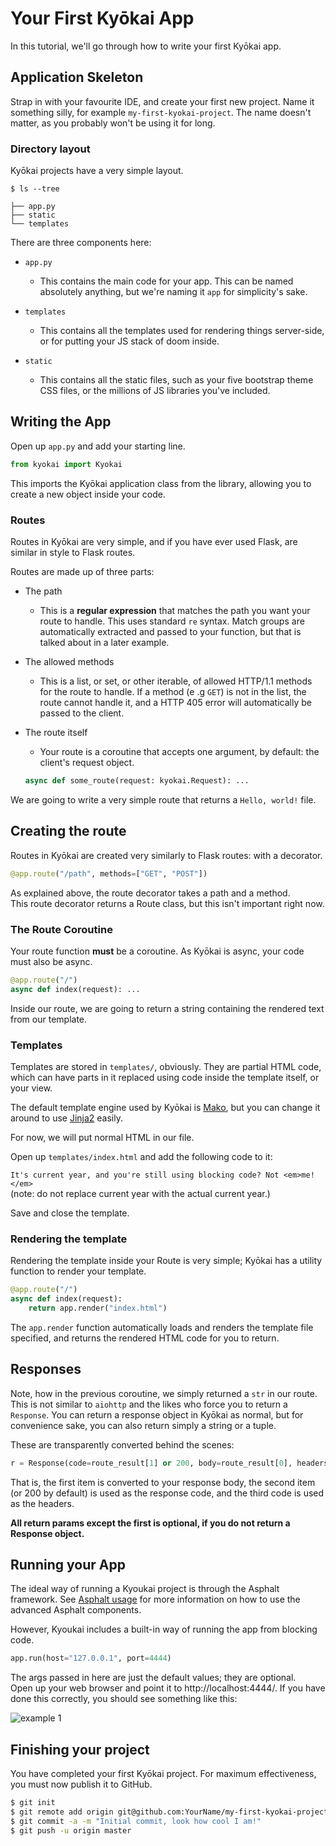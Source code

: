 # Your First Kyōkai App

In this tutorial, we'll go through how to write your first Kyōkai app.

## Application Skeleton

Strap in with your favourite IDE, and create your first new project. Name it something silly, for example 
`my-first-kyokai-project`. The name doesn't matter, as you probably won't be using it for long.

### Directory layout

Kyōkai projects have a very simple layout.

```
$ ls --tree                                                                                                            

├── app.py
├── static
└── templates
```

There are three components here:

 - `app.py`
 	- This contains the main code for your app. This can be named absolutely anything, but we're naming it `app` for 
 	simplicity's sake.
 	
 - `templates`
 	- This contains all the templates used for rendering things server-side, or for putting your JS stack of doom 
 	inside.
 	
 - `static`
 	- This contains all the static files, such as your five bootstrap theme CSS files, or the millions of JS 
 	libraries you've included.
 	
## Writing the App

Open up `app.py` and add your starting line.

```python
from kyokai import Kyokai
```

This imports the Kyōkai application class from the library, allowing you to create a new object inside your code.

### Routes

Routes in Kyōkai are very simple, and if you have ever used Flask, are similar in style to Flask routes.

Routes are made up of three parts:

 - The path
 	- This is a **regular expression** that matches the path you want your route to handle. This uses standard `re` 
 	syntax. Match groups are automatically extracted and passed to your function, but that is talked about in a later
 	 example.
 	 
 - The allowed methods
 	- This is a list, or set, or other iterable, of allowed HTTP/1.1 methods for the route to handle. If a method (e
 	.g `GET`) is not in the list, the route cannot handle it, and a HTTP 405 error will automatically be passed to 
 	the client.
 	
 - The route itself
 	- Your route is a coroutine that accepts one argument, by default: the client's request object.
 	
 	```python
 	async def some_route(request: kyokai.Request): ...
 	```
 	
We are going to write a very simple route that returns a `Hello, world!` file.

## Creating the route

Routes in Kyōkai are created very similarly to Flask routes: with a decorator.

```python
@app.route("/path", methods=["GET", "POST"])
```

As explained above, the route decorator takes a path and a method.  
This route decorator returns a Route class, but this isn't important right now.

### The Route Coroutine

Your route function __**must**__ be a coroutine. As Kyōkai is async, your code must also be async.

```python
@app.route("/")
async def index(request): ...
```

Inside our route, we are going to return a string containing the rendered text from our template.

### Templates

Templates are stored in `templates/`, obviously. They are partial HTML code, which can have parts in it replaced 
using code inside the template itself, or your view.
 
The default template engine used by Kyōkai is [Mako](http://www.makotemplates.org/), but you can change it around to 
use [Jinja2](http://jinja.pocoo.org/docs/dev/) easily.

For now, we will put normal HTML in our file.

Open up `templates/index.html` and add the following code to it:

`It's current year, and you're still using blocking code? Not <em>me!</em>`  
(note: do not replace current year with the actual current year.)

Save and close the template.

### Rendering the template

Rendering the template inside your Route is very simple; Kyōkai has a utility function to render your template.

```python
@app.route("/")
async def index(request):
	return app.render("index.html")
```

The `app.render` function automatically loads and renders the template file specified, and returns the rendered HTML 
code for you to return.


## Responses

Note, how in the previous coroutine, we simply returned a `str` in our route. This is not similar to `aiohttp` and 
the likes who force you to return a `Response`. You can return a response object in Kyōkai as normal, but for 
convenience sake, you can also return simply a string or a tuple.

These are transparently converted behind the scenes:

```python
r = Response(code=route_result[1] or 200, body=route_result[0], headers=route_result[2] or {})
```

That is, the first item is converted to your response body, the second item (or 200 by default) is used as the 
response code, and the third code is used as the headers.
 
**All return params except the first is optional, if you do not return a Response object.**

## Running your App

The ideal way of running a Kyoukai project is through the Asphalt framework. See [Asphalt usage](/examples/asphalt)
for more information on how to use the advanced Asphalt components.

However, Kyoukai includes a built-in way of running the app from blocking code.

```python
app.run(host="127.0.0.1", port=4444)
```

The args passed in here are just the default values; they are optional.  
Open up your web browser and point it to http://localhost:4444/. If you have done this correctly, you should see 
something like this:

![example 1](/img/ex1.png)

## Finishing your project

You have completed your first Kyōkai project. For maximum effectiveness, you must now publish it to GitHub.

```bash
$ git init
$ git remote add origin git@github.com:YourName/my-first-kyokai-project.git
$ git commit -a -m "Initial commit, look how cool I am!"
$ git push -u origin master
```


